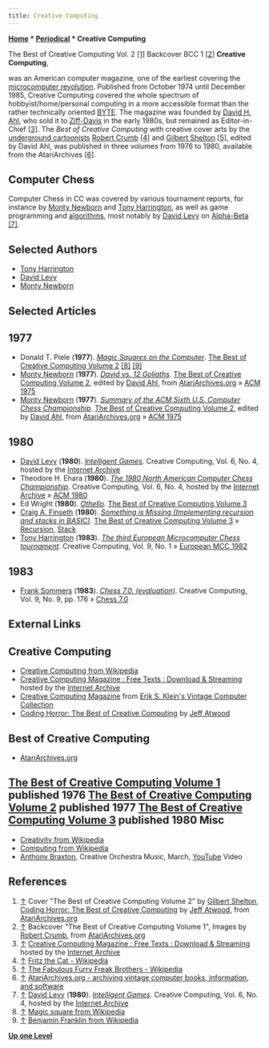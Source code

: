 ```yaml
---
title: Creative Computing
---
```

**[Home](Home "Home") * [Periodical](Periodical "Periodical") * Creative Computing**

[](http://www.atariarchives.org/bcc2/showpage.php?page=cover) The Best of Creative Computing Vol. 2 <a id="cite-note-1" href="#cite-ref-1">[1]</a>
[](http://www.atariarchives.org/bcc1/showpage.php?page=back1) Backcover BCC 1 <a id="cite-note-2" href="#cite-ref-2">[2]</a>
**Creative Computing**,

was an American computer magazine, one of the earliest covering the [microcomputer revolution](https://en.wikipedia.org/wiki/Microcomputer_revolution). Published from October 1974 until December 1985, Creative Computing covered the whole spectrum of hobbyist/home/personal computing in a more accessible format than the rather technically oriented [BYTE](Byte_Magazine "Byte Magazine"). The magazine was founded by [David H. Ahl](https://en.wikipedia.org/wiki/David_H._Ahl), who sold it to [Ziff-Davis](https://en.wikipedia.org/wiki/Ziff_Davis) in the early 1980s, but remained as Editor-in-Chief <a id="cite-note-3" href="#cite-ref-3">[3]</a>. The *Best of Creative Computing* with creative cover arts by the [underground cartoonists](https://en.wikipedia.org/wiki/Underground_comix) [Robert Crumb](https://en.wikipedia.org/wiki/Robert_Crumb) <a id="cite-note-4" href="#cite-ref-4">[4]</a> and [Gilbert Shelton](https://en.wikipedia.org/wiki/Gilbert_Shelton) <a id="cite-note-5" href="#cite-ref-5">[5]</a>, edited by David Ahl, was published in three volumes from 1976 to 1980, available from the AtariArchives <a id="cite-note-6" href="#cite-ref-6">[6]</a>.

## Computer Chess

Computer Chess in CC was covered by various tournament reports, for instance by [Monty Newborn](Monroe_Newborn "Monroe Newborn") and [Tony Harrington](Tony_Harrington "Tony Harrington"), as well as game programming and [algorithms](Algorithms "Algorithms"), most notably by [David Levy](David_Levy "David Levy") on [Alpha-Beta](Alpha-Beta "Alpha-Beta") <a id="cite-note-7" href="#cite-ref-7">[7]</a>.

## Selected Authors

- [Tony Harrington](Tony_Harrington "Tony Harrington")
- [David Levy](David_Levy "David Levy")
- [Monty Newborn](Monroe_Newborn "Monroe Newborn")

## Selected Articles

## 1977

- Donald T. Piele (**1977**). *[Magic Squares on the Computer](http://www.atariarchives.org/bcc2/showpage.php?page=200)*. [The Best of Creative Computing Volume 2](http://www.atariarchives.org/bcc2/) <a id="cite-note-8" href="#cite-ref-8">[8]</a> <a id="cite-note-9" href="#cite-ref-9">[9]</a>
- [Monty Newborn](Monroe_Newborn "Monroe Newborn") (**1977**). *[David vs. 12 Goliaths](http://www.atariarchives.org/bcc2/showpage.php?page=21)*. [The Best of Creative Computing Volume 2](http://www.atariarchives.org/bcc2/), edited by [David Ahl](https://en.wikipedia.org/wiki/David_H._Ahl), from [AtariArchives.org](http://www.atariarchives.org/) » [ACM 1975](ACM_1975 "ACM 1975")
- [Monty Newborn](Monroe_Newborn "Monroe Newborn") (**1977**). *[Summary of the ACM Sixth U.S. Computer Chess Championship](http://www.atariarchives.org/bcc2/showpage.php?page=22)*. [The Best of Creative Computing Volume 2](http://www.atariarchives.org/bcc2/), edited by [David Ahl](https://en.wikipedia.org/wiki/David_H._Ahl), from [AtariArchives.org](http://www.atariarchives.org/) » [ACM 1975](ACM_1975 "ACM 1975")

## 1980

- [David Levy](David_Levy "David Levy") (**1980**). *[Intelligent Games](http://archive.org/stream/creativecomputing-1980-04/Creative_Computing_v06_n04_1980_Apr#page/n117/mode/2up)*. Creative Computing, Vol. 6, No. 4, hosted by the [Internet Archive](https://en.wikipedia.org/wiki/Internet_Archive)
- Theodore H. Ehara (**1980**). *[The 1980 North American Computer Chess Championship](http://archive.org/stream/creativecomputing-1980-04/Creative_Computing_v06_n04_1980_Apr#page/n85/mode/2up)*. Creative Computing, Vol. 6, No. 4, hosted by the [Internet Archive](https://en.wikipedia.org/wiki/Internet_Archive) » [ACM 1980](ACM_1980 "ACM 1980")
- Ed Wright (**1980**). *[Othello](http://www.atariarchives.org/bcc3/showpage.php?page=258)*. [The Best of Creative Computing Volume 3](http://www.atariarchives.org/bcc3/)
- [Craig A. Finseth](http://www.finseth.com/parts/index.php) (**1980**). *[Something is Missing (Implementing recursion and stacks in BASIC)](http://www.atariarchives.org/bcc3/showpage.php?page=45)*. [The Best of Creative Computing Volume 3](http://www.atariarchives.org/bcc3/) » [Recursion](Recursion "Recursion"), [Stack](Stack "Stack")
- [Tony Harrington](Tony_Harrington "Tony Harrington") (**1983**). *[The third European Microcomputer Chess tournament](http://www.atarimagazines.com/creative/v9n1/123_The_third_European_Microc.php)*. Creative Computing, Vol. 9, No. 1 » [European MCC 1982](European_MCC_1982 "European MCC 1982")

## 1983

- [Frank Sommers](http://www.atarimagazines.com/creative/index/index.php?author=Frank+Sommers) (**1983**). *[Chess 7.0. (evaluation)](http://www.atarimagazines.com/creative/v9n9/176_Chess_70.php)*. Creative Computing, Vol. 9, No. 9, pp. 176 » [Chess 7.0](Chess_7.0 "Chess 7.0")

## External Links

## Creative Computing

- [Creative Computing from Wikipedia](https://en.wikipedia.org/wiki/Creative_Computing)
- [Creative Computing Magazine : Free Texts : Download & Streaming](http://archive.org/details/creativecomputing) hosted by the [Internet Archive](https://en.wikipedia.org/wiki/Internet_Archive)
- [Creative Computing Magazine](http://www.vintage-computer.com/creativecomputing.shtml) from [Erik S. Klein's Vintage Computer Collection](http://www.vintage-computer.com/index.shtml)
- [Coding Horror: The Best of Creative Computing](http://www.codinghorror.com/blog/2005/10/the-best-of-creative-computing.html) by [Jeff Atwood](https://en.wikipedia.org/wiki/Jeff_Atwood)

## Best of Creative Computing

- [AtariArchives.org](http://www.atariarchives.org/)

## [The Best of Creative Computing Volume 1](http://www.atariarchives.org/bcc1/) published 1976 [The Best of Creative Computing Volume 2](http://www.atariarchives.org/bcc2/) published 1977 [The Best of Creative Computing Volume 3](http://www.atariarchives.org/bcc3/) published 1980 Misc

- [Creativity from Wikipedia](https://en.wikipedia.org/wiki/Creativity)
- [Computing from Wikipedia](https://en.wikipedia.org/wiki/Computing)
- [Anthony Braxton](Category:Anthony_Braxton "Category:Anthony Braxton"), Creative Orchestra Music, March, [YouTube](https://en.wikipedia.org/wiki/YouTube) Video

## References

1. <a id="cite-ref-1" href="#cite-note-1">↑</a> Cover "The Best of Creative Computing Volume 2" by [Gilbert Shelton](https://en.wikipedia.org/wiki/Gilbert_Shelton), [Coding Horror: The Best of Creative Computing](http://www.codinghorror.com/blog/2005/10/the-best-of-creative-computing.html) by [Jeff Atwood](https://en.wikipedia.org/wiki/Jeff_Atwood), from [AtariArchives.org](http://www.atariarchives.org/)
1. <a id="cite-ref-2" href="#cite-note-2">↑</a> Backcover "The Best of Creative Computing Volume 1", Images by [Robert Crumb](https://en.wikipedia.org/wiki/Robert_Crumb), from [AtariArchives.org](http://www.atariarchives.org/)
1. <a id="cite-ref-3" href="#cite-note-3">↑</a> [Creative Computing Magazine : Free Texts : Download & Streaming](http://archive.org/details/creativecomputing) hosted by the [Internet Archive](https://en.wikipedia.org/wiki/Internet_Archive)
1. <a id="cite-ref-4" href="#cite-note-4">↑</a> [Fritz the Cat - Wikipedia](https://en.wikipedia.org/wiki/Fritz_the_Cat)
1. <a id="cite-ref-5" href="#cite-note-5">↑</a> [The Fabulous Furry Freak Brothers - Wikipedia](https://en.wikipedia.org/wiki/The_Fabulous_Furry_Freak_Brothers)
1. <a id="cite-ref-6" href="#cite-note-6">↑</a> [AtariArchives.org - archiving vintage computer books, information, and software](http://www.atariarchives.org/)
1. <a id="cite-ref-7" href="#cite-note-7">↑</a> [David Levy](David_Levy "David Levy") (**1980**). *[Intelligent Games](http://archive.org/stream/creativecomputing-1980-04/Creative_Computing_v06_n04_1980_Apr#page/n117/mode/2up)*. Creative Computing, Vol. 6, No. 4, hosted by the [Internet Archive](https://en.wikipedia.org/wiki/Internet_Archive)
1. <a id="cite-ref-8" href="#cite-note-8">↑</a> [Magic square from Wikipedia](https://en.wikipedia.org/wiki/Magic_square)
1. <a id="cite-ref-9" href="#cite-note-9">↑</a> [Benjamin Franklin from Wikipedia](https://en.wikipedia.org/wiki/Benjamin_Franklin)

**[Up one Level](Periodical "Periodical")**

